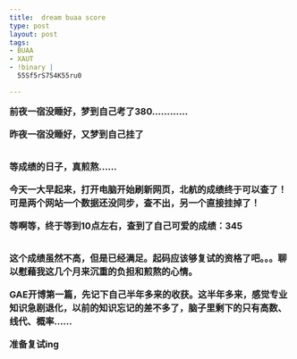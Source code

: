```yaml
---
title:  dream buaa score
type: post
layout: post
tags: 
- BUAA
- XAUT
- !binary |
  55Sf5rS754K55ru0

---
```

<strong><span style="font-size: medium;">前夜一宿没睡好，梦到自己考了380…………</span></strong><br/><br/><strong><span style="font-size: medium;">昨夜一宿没睡好，又梦到自己挂了<br/></span></strong><br/><br/><strong><span style="font-size: medium;">等成绩的日子，真煎熬……</span></strong><br/><br/><strong><span style="font-size: medium;">今天一大早起来，打开电脑开始刷新网页，北航的成绩终于可以查了！可是两个网站一个数据还没同步，查不出，另一个直接挂掉了！</span></strong><br/><br/><strong><span style="font-size: medium;">等啊等，终于等到10点左右，查到了自己可爱的成绩：345</span><span style="font-size: medium;"><br/></span></strong><br/><br/><strong><span style="font-size: medium;">这个成绩虽然不高，但是已经满足。起码应该够复试的资格了吧。。。聊以慰藉我这几个月来沉重的负担和煎熬的心情。</span></strong><br/><br/><strong><span style="font-size: medium;">GAE开博第一篇，先记下自己半年多来的收获。这半年多来，感觉专业知识急剧退化，以前的知识忘记的差不多了，脑子里剩下的只有高数、线代、概率……</span></strong><br/><br/><strong><span style="font-size: medium;">准备复试ing<br/></span></strong>

